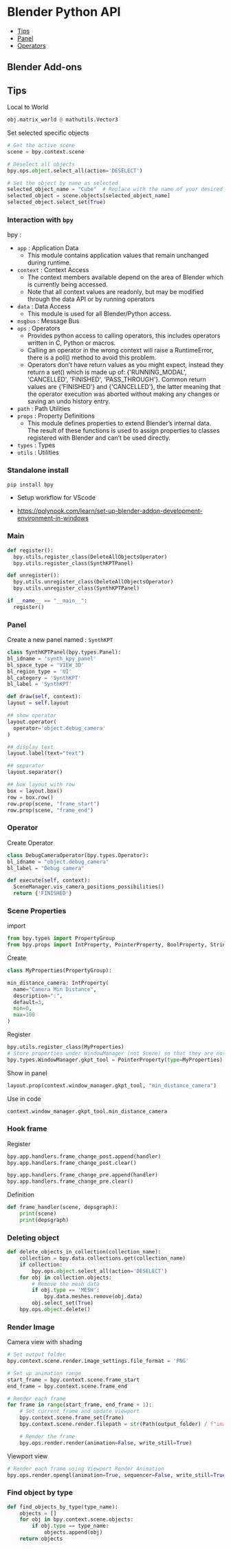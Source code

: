 # Blender Python API

 - [Tips](#tips)
 - [Panel](#panel)
 - [Operators](#operator)

## Blender Add-ons

<a name="tips"/>

## Tips

Local to World

```python
obj.matrix_world @ mathutils.Vector3
```

Set selected specific objects
```python
# Get the active scene
scene = bpy.context.scene

# Deselect all objects
bpy.ops.object.select_all(action='DESELECT')

# Set the object by name as selected
selected_object_name = "Cube"  # Replace with the name of your desired object
selected_object = scene.objects[selected_object_name]
selected_object.select_set(True)
```

### Interaction with `bpy`

bpy :
 - `app` : Application Data
   - This module contains application values that remain unchanged during runtime.
 - `context` : Context Access
   - The context members available depend on the area of Blender which is currently being accessed.
   - Note that all context values are readonly, but may be modified through the data API or by running operators
 - `data` : Data Access
   - This module is used for all Blender/Python access.
 - `msgbus` : Message Bus
 - `ops` : Operators
   - Provides python access to calling operators, this includes operators written in C, Python or macros.
   - Calling an operator in the wrong context will raise a RuntimeError, there is a poll() method to avoid this problem.
   - Operators don’t have return values as you might expect, instead they return a set() which is made up of: {'RUNNING_MODAL', 'CANCELLED', 'FINISHED', 'PASS_THROUGH'}. Common return values are {'FINISHED'} and {'CANCELLED'}, the latter meaning that the operator execution was aborted without making any changes or saving an undo history entry.
 - `path` : Path Utilities
 - `props` : Property Definitions
   - This module defines properties to extend Blender’s internal data. The result of these functions is used to assign properties to classes registered with Blender and can’t be used directly.
 - `types` : Types
 - `utils` : Utilities


### Standalone install
```bash
pip install bpy
```

- Setup workflow for VScode

- https://polynook.com/learn/set-up-blender-addon-development-environment-in-windows

### Main

```python
def register():
  bpy.utils.register_class(DeleteAllObjectsOperator)
  bpy.utils.register_class(SynthKPTPanel)

def unregister():
  bpy.utils.unregister_class(DeleteAllObjectsOperator)
  bpy.utils.unregister_class(SynthKPTPanel)

if __name__ == "__main__":
  register()
```

<a name="panel"/>

### Panel

Create a new panel named : `SynthKPT`

```python
class SynthKPTPanel(bpy.types.Panel):
bl_idname = 'synth_kpy_panel'
bl_space_type = 'VIEW_3D'
bl_region_type = 'UI'
bl_category = 'SynthKPT'
bl_label = 'SynthKPT'

def draw(self, context):
layout = self.layout

## show operator
layout.operator(
  operator='object.debug_camera'
)

## display text
layout.label(text="text")

## separator
layout.separator()

## box layout with row
box = layout.box()
row = box.row()
row.prop(scene, "frame_start")
row.prop(scene, "frame_end")
```

<a name="operator"/>

### Operator

Create Operator

```python
class DebugCameraOperator(bpy.types.Operator):
bl_idname = "object.debug_camera"
bl_label = "Debug camera"

def execute(self, context):
  SceneManager.vis_camera_positions_possibilities()
  return {'FINISHED'}
```

### Scene Properties

import
```python
from bpy.types import PropertyGroup
from bpy.props import IntProperty, PointerProperty, BoolProperty, StringProperty
```

Create
```python
class MyProperties(PropertyGroup):

min_distance_camera: IntProperty(
  name="Camera Min Distance",
  description=":",
  default=3,
  min=0,
  max=100
)
```

Register
```python
bpy.utils.register_class(MyProperties)
# Store properties under WindowManager (not Scene) so that they are not saved in .blend files and always show default values after loading
bpy.types.WindowManager.gkpt_tool = PointerProperty(type=MyProperties)
```

Show in panel
```python
layout.prop(context.window_manager.gkpt_tool, "min_distance_camera")
```

Use in code
```python
context.window_manager.gkpt_tool.min_distance_camera
```

### Hook frame

Register

```python
bpy.app.handlers.frame_change_post.append(handler)
bpy.app.handlers.frame_change_post.clear()

bpy.app.handlers.frame_change_pre.append(handler)
bpy.app.handlers.frame_change_pre.clear()
```

Definition
```python
def frame_handler(scene, depsgraph):
    print(scene)
    print(depsgraph)
```

### Deleting object

```python
def delete_objects_in_collection(collection_name):
    collection = bpy.data.collections.get(collection_name)
    if collection:
        bpy.ops.object.select_all(action='DESELECT')
    for obj in collection.objects:
        # Remove the mesh data
        if obj.type == 'MESH':
            bpy.data.meshes.remove(obj.data)
        obj.select_set(True)
    bpy.ops.object.delete()
```

### Render Image

Camera view with shading
```python
# Set output folder
bpy.context.scene.render.image_settings.file_format = 'PNG'

# Set up animation range
start_frame = bpy.context.scene.frame_start
end_frame = bpy.context.scene.frame_end

# Render each frame
for frame in range(start_frame, end_frame + 1):
    # Set current frame and update viewport
    bpy.context.scene.frame_set(frame)
    bpy.context.scene.render.filepath = str(Path(output_folder) / f"image_{frame}.png")

    # Render the frame
    bpy.ops.render.render(animation=False, write_still=True)
```

Viewport view
```python
# Render each frame using Viewport Render Animation
bpy.ops.render.opengl(animation=True, sequencer=False, write_still=True)
```

### Find object by type

```python
def find_objects_by_type(type_name):
    objects = []
    for obj in bpy.context.scene.objects:
        if obj.type == type_name:
            objects.append(obj)
    return objects
```
